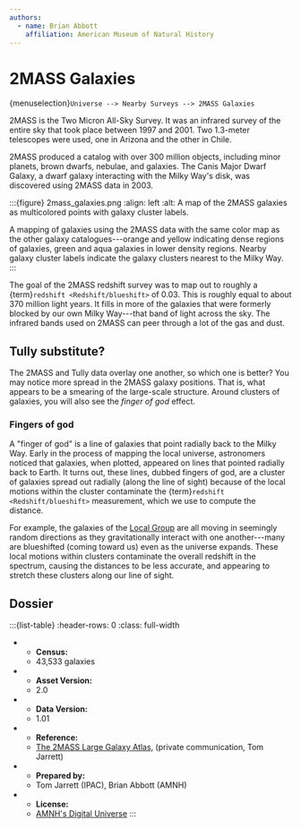 ```yaml
---
authors:
  - name: Brian Abbott
    affiliation: American Museum of Natural History
---
```



# 2MASS Galaxies

{menuselection}`Universe --> Nearby Surveys --> 2MASS Galaxies`


2MASS is the Two Micron All-Sky Survey. It was an infrared survey of the entire sky that took place between 1997 and 2001. Two 1.3-meter telescopes were used, one in Arizona and the other in Chile.

2MASS produced a catalog with over 300 million objects, including minor planets, brown dwarfs, nebulae, and galaxies. The Canis Major Dwarf Galaxy, a dwarf galaxy interacting with the Milky Way's disk, was discovered using 2MASS data in 2003.


:::{figure} 2mass_galaxies.png
:align: left
:alt: A map of the 2MASS galaxies as multicolored points with galaxy cluster labels.

A mapping of galaxies using the 2MASS data with the same color map as the other galaxy catalogues---orange and yellow indicating dense regions of galaxies, green and aqua galaxies in lower density regions. Nearby galaxy cluster labels indicate the galaxy clusters nearest to the Milky Way.
:::


The goal of the 2MASS redshift survey was to map out to roughly a {term}`redshift <Redshift/blueshift>` of 0.03. This is roughly equal to about 370 million light years. It fills in more of the galaxies that were formerly blocked by our own Milky Way---that band of light across the sky. The infrared bands used on 2MASS can peer through a lot of the gas and dust.



## Tully substitute?

The 2MASS and Tully data overlay one another, so which one is better? You may notice more spread in the 2MASS galaxy positions. That is, what appears to be a smearing of the large-scale structure. Around clusters of galaxies, you will also see the *finger of god* effect.


### Fingers of god

A "finger of god" is a line of galaxies that point radially back to the Milky Way. Early in the process of mapping the local universe, astronomers noticed that galaxies, when plotted, appeared on lines that pointed radially back to Earth. It turns out, these lines, dubbed fingers of god, are a cluster of galaxies spread out radially (along the line of sight) because of the local motions within the cluster contaminate the {term}`redshift <Redshift/blueshift>` measurement, which we use to compute the distance. 

For example, the galaxies of the [Local Group](../local-group/index) are all moving in seemingly random directions as they gravitationally interact with one another---many are blueshifted (coming toward us) even as the universe expands. These local motions within clusters contaminate the overall redshift in the spectrum, causing the distances to be less accurate, and appearing to stretch these clusters along our line of sight.


## Dossier
:::{list-table}
:header-rows: 0
:class: full-width

* - **Census:**
  - 43,533 galaxies
* - **Asset Version:**
  - 2.0
* - **Data Version:**
  - 1.01
* - **Reference:**
  - [The 2MASS Large Galaxy Atlas](https://iopscience.iop.org/article/10.1086/345794), (private communication, Tom Jarrett)
* - **Prepared by:**
  - Tom Jarrett (IPAC), Brian Abbott (AMNH)
* - **License:**
  - [AMNH's Digital Universe](../../../licenses/digital-universe-license.md)
:::